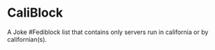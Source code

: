 # CaliBlock
A Joke #Fediblock list that contains only servers run in california or by californian(s).
